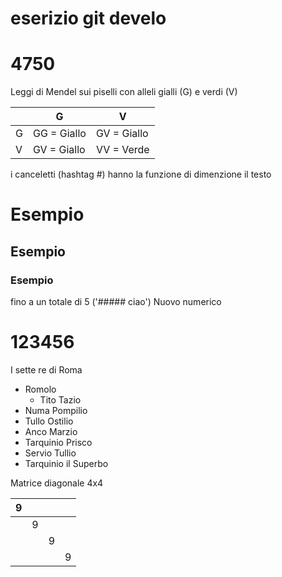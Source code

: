 # eserizio git develo 
# 4750
Leggi di Mendel sui piselli con alleli gialli (G) e verdi (V)

|   | G           | V           |
|---|-------------|-------------|
| G | GG = Giallo | GV = Giallo |
| V | GV = Giallo | VV = Verde  |

i canceletti (hashtag #) hanno la funzione di dimenzione il testo
# Esempio 
## Esempio
### Esempio 
fino a un totale di 5 ('##### ciao')
Nuovo numerico
# 123456

I sette re di Roma
<!-- TOC -->
* Romolo
  * Tito Tazio
* Numa Pompilio
* Tullo Ostilio
* Anco Marzio
* Tarquinio Prisco
* Servio Tullio
* Tarquinio il Superbo
<!-- TOC -->

Matrice diagonale 4x4

| 9 |   |   |   |
|---|---|---|---|
|   | 9 |   |   |
|   |   | 9 |   |
|   |   |   | 9 |

